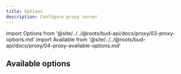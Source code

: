 ```yaml
---
title: Options
description: Configure proxy server
---
```


import Options from '@site/../../@roots/bud-api/docs/proxy/03-proxy-options.md'
import Available from '@site/../../@roots/bud-api/docs/proxy/04-proxy-available-options.md'

<Options />

## Available options

<Available />
